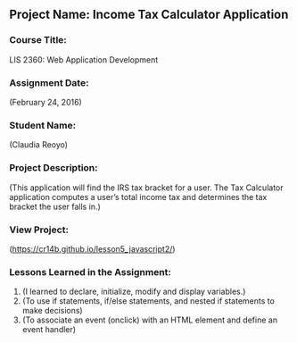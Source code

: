 ## Project Name:  Income Tax Calculator Application

### Course Title:
LIS 2360:  Web Application Development

### Assignment Date:  
(February 24, 2016)

### Student Name:  
(Claudia Reoyo)

### Project Description:
(This application will find the IRS tax bracket for a user. The Tax Calculator application computes a user’s total income tax and determines the tax bracket
the user falls in.)

### View Project:
(https://cr14b.github.io/lesson5_javascript2/)

### Lessons Learned in the Assignment:
1. (I learned to declare, initialize, modify and display variables.)
2. (To use if statements, if/else statements, and nested if statements to make decisions)
3. (To associate an event (onclick) with an HTML element and define an event handler)
